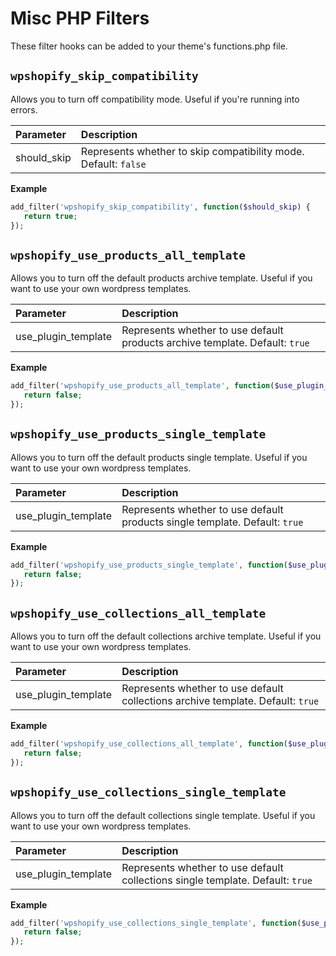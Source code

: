 # Misc PHP Filters

These filter hooks can be added to your theme's functions.php file.

## `wpshopify_skip_compatibility`

Allows you to turn off compatibility mode. Useful if you're running into errors.

| Parameter   | Description                                                     |
| :---------- | :-------------------------------------------------------------- |
| should_skip | Represents whether to skip compatibility mode. Default: `false` |

**Example**

```php
add_filter('wpshopify_skip_compatibility', function($should_skip) {
   return true;
});
```

## `wpshopify_use_products_all_template`

Allows you to turn off the default products archive template. Useful if you want to use your own wordpress templates.

| Parameter           | Description                                                                  |
| :------------------ | :--------------------------------------------------------------------------- |
| use_plugin_template | Represents whether to use default products archive template. Default: `true` |

**Example**

```php
add_filter('wpshopify_use_products_all_template', function($use_plugin_template) {
   return false;
});
```

## `wpshopify_use_products_single_template`

Allows you to turn off the default products single template. Useful if you want to use your own wordpress templates.

| Parameter           | Description                                                                 |
| :------------------ | :-------------------------------------------------------------------------- |
| use_plugin_template | Represents whether to use default products single template. Default: `true` |

**Example**

```php
add_filter('wpshopify_use_products_single_template', function($use_plugin_template) {
   return false;
});
```

## `wpshopify_use_collections_all_template`

Allows you to turn off the default collections archive template. Useful if you want to use your own wordpress templates.

| Parameter           | Description                                                                     |
| :------------------ | :------------------------------------------------------------------------------ |
| use_plugin_template | Represents whether to use default collections archive template. Default: `true` |

**Example**

```php
add_filter('wpshopify_use_collections_all_template', function($use_plugin_template) {
   return false;
});
```

## `wpshopify_use_collections_single_template`

Allows you to turn off the default collections single template. Useful if you want to use your own wordpress templates.

| Parameter           | Description                                                                    |
| :------------------ | :----------------------------------------------------------------------------- |
| use_plugin_template | Represents whether to use default collections single template. Default: `true` |

**Example**

```php
add_filter('wpshopify_use_collections_single_template', function($use_plugin_template) {
   return false;
});
```
